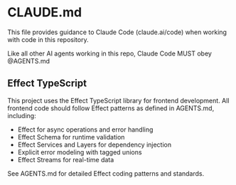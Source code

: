 # CLAUDE.md

This file provides guidance to Claude Code (claude.ai/code) when working with
code in this repository.

Like all other AI agents working in this repo, Claude Code MUST obey @AGENTS.md

## Effect TypeScript

This project uses the Effect TypeScript library for frontend development. All
frontend code should follow Effect patterns as defined in AGENTS.md, including:

- Effect for async operations and error handling
- Effect Schema for runtime validation
- Effect Services and Layers for dependency injection
- Explicit error modeling with tagged unions
- Effect Streams for real-time data

See AGENTS.md for detailed Effect coding patterns and standards.
